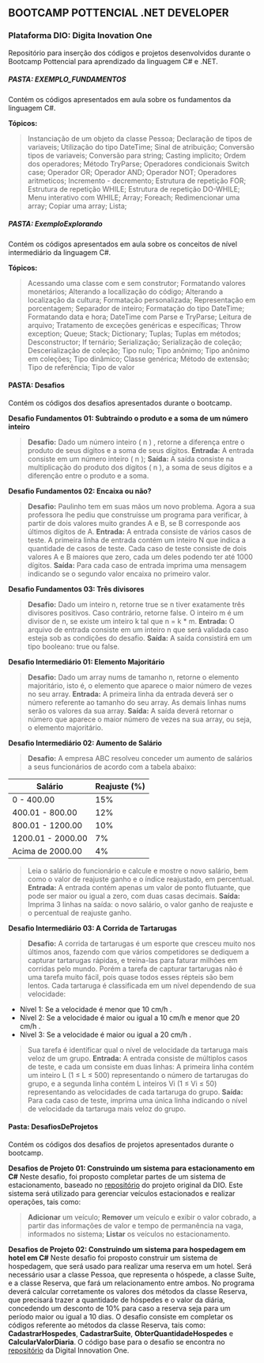 ## BOOTCAMP POTTENCIAL .NET DEVELOPER
### Plataforma DIO: Digita Inovation One

Repositório para inserção dos códigos e projetos desenvolvidos durante o Bootcamp Pottencial para aprendizado da linguagem C# e .NET.

##### PASTA: EXEMPLO_FUNDAMENTOS
Contém os códigos apresentados em aula sobre os fundamentos da linguagem C#.
 
  __**Tópicos:**__
 > Instanciação de um objeto da classe Pessoa;
 > Declaração de tipos de variaveis;
 > Utilização do tipo DateTime;
 > Sinal de atribuição;
 > Conversão tipos de variaveis;
 > Conversão para string;
 > Casting implicito;
 > Ordem dos operadores;
 > Método TryParse;
 > Operadores condicionais
 > Switch case;
 > Operador OR;
 > Operador AND;
 > Operador NOT;
 > Operadores aritmeticos;
 > Incremento - decremento;
 > Estrutura de repetição FOR;
 > Estrutura de repetição WHILE;
 > Estrutura de repetição DO-WHILE;
 > Menu interativo com WHILE;
 > Array;
 > Foreach;
 > Redimencionar uma array;
 > Copiar uma array;
 > Lista;

##### PASTA: ExemploExplorando
Contém os códigos apresentados em aula sobre os conceitos de nível intermediário da linguagem C#.
 
  __**Tópicos:**__
 > Acessando uma classe com e sem construtor;
 > Formatando valores monetários;
 > Alterando a locallização do código;
 > Alterando a localização da cultura;
 > Formatação personalizada;
 > Representação em porcentagem;
 > Separador de inteiro;
 > Formatação do tipo DateTime;
 > Formatando data e hora;
 > DateTime com Parse e TryParse;
 > Leitura de arquivo;
 > Tratamento de exceções genéricas e específicas;
 > Throw exception;
 > Queue;
 > Stack;
 > Dictionary;
 > Tuplas;
 > Tuplas em métodos;
 > Desconstructor;
 > If ternário;
 > Serialização;
 > Serialização de coleção;
 > Descerialização de coleção;
 > Tipo nulo;
 > Tipo anônimo;
 > Tipo anônimo em coleções;
 > Tipo dinâmico;
 > Classe genérica;
 > Método de extensão;
 > Tipo de referência;
 > Tipo de valor


#### PASTA: Desafios
Contém os códigos dos desafios apresentados durante o bootcamp.
 
 **Desafio Fundamentos 01: Subtraindo o produto e a soma de um número inteiro**
 > **Desafio:** Dado um número inteiro ( n ) , retorne a diferença entre o produto de seus dígitos e a  soma de seus dígitos.
 > **Entrada:** A entrada consiste em um número inteiro ( n );
 > **Saída:** A saída consiste na multiplicação do produto dos dígitos ( n ), a soma de seus dígitos e a  diferenção entre o produto e a soma.

 **Desafio Fundamentos 02: Encaixa ou não?**
 > **Desafio:** Paulinho tem em suas mãos um novo problema. Agora a sua professora lhe pediu que construísse um programa para verificar, à partir de dois valores muito grandes A e B, se B corresponde aos últimos dígitos de A.
 > **Entrada:** A entrada consiste de vários casos de teste. A primeira linha de entrada contém um inteiro N que indica a quantidade de casos de teste. Cada caso de teste consiste de dois valores A e B maiores que zero, cada um deles podendo ter até 1000 dígitos.
 > **Saída:** Para cada caso de entrada imprima uma mensagem indicando se o segundo valor encaixa no primeiro valor.
 
 **Desafio Fundamentos 03: Três divisores**
 > **Desafio:** Dado um inteiro n, retorne true se n tiver exatamente três divisores positivos. Caso contrário, retorne false. O inteiro m é um divisor de n, se existe um inteiro k tal que n = k * m. 
 > **Entrada:** O arquivo de entrada consiste em um inteiro n que será validada caso esteja sob as condições do desafio.
 > **Saída:** A saída consistirá em um tipo booleano: true ou false.

 **Desafio Intermediário 01: Elemento Majoritário**
 > **Desafio:** Dado um array nums de tamanho n, retorne o elemento majoritário, isto é, o elemento que aparece o maior número de vezes no seu array.
 > **Entrada:** A primeira linha da entrada deverá ser o número referente ao tamanho do seu array. As demais linhas nums serão os valores da sua array.
 > **Saída:** A saída deverá retornar o número que aparece o maior número de vezes na sua array, ou seja, o elemento majoritário.

 **Desafio Intermediário 02: Aumento de Salário**
 > **Desafio:** A empresa ABC resolveu conceder um aumento de salários a seus funcionários de acordo com a tabela abaixo:
 
 | Salário | Reajuste (%) |
 | ------  | ------------ |
 | 0 - 400.00 | 15% |
 | 400.01 - 800.00 | 12% |
 | 800.01 - 1200.00 | 10% |
 | 1200.01 - 2000.00 | 7% |
 | Acima de 2000.00 | 4% |
 
 > Leia o salário do funcionário e calcule e mostre o novo salário, bem como o valor de reajuste ganho e o índice reajustado, em percentual.
 > **Entrada:** A entrada contém apenas um valor de ponto flutuante, que pode ser maior ou igual a zero, com duas casas decimais.
 > **Saída:** Imprima 3 linhas na saída: o novo salário, o valor ganho de reajuste e o percentual de reajuste ganho.

 **Desafio Intermediário 03: A Corrida de Tartarugas**
 > **Desafio:** A corrida de tartarugas é um esporte que cresceu muito nos últimos anos, fazendo com que vários competidores se dediquem a capturar tartarugas rápidas, e treina-las para faturar milhões em corridas pelo mundo. Porém a tarefa de capturar tartarugas não é uma tarefa muito fácil, pois quase todos esses répteis são bem lentos. Cada tartaruga é classificada em um nível dependendo de sua velocidade:

 - Nível 1: Se a velocidade é menor que 10 cm/h .
 - Nível 2: Se a velocidade é maior ou igual a 10 cm/h e menor que 20 cm/h .
 - Nível 3: Se a velocidade é maior ou igual a 20 cm/h .

 >Sua tarefa é identificar qual o nível de velocidade da tartaruga mais veloz de um grupo.
 > **Entrada:** A entrada consiste de múltiplos casos de teste, e cada um consiste em duas linhas: A primeira linha contém um inteiro L (1 ≤ L ≤ 500) representando o número de tartarugas do grupo, e a segunda linha contém L inteiros Vi (1 ≤ Vi ≤ 50) representando as velocidades de cada tartaruga do grupo.
 > **Saída:** Para cada caso de teste, imprima uma única linha indicando o nível de velocidade da tartaruga mais veloz do grupo.


 #### Pasta: DesafiosDeProjetos
 Contém os códigos dos desafios de projetos apresentados durante o bootcamp.

 **Desafios de Projeto 01: Construindo um sistema para estacionamento em C#**
  Neste desafio, foi proposto completar partes de um sistema de estacionamento, baseado no [repositório](https://github.com/digitalinnovationone/trilha-net-fundamentos-desafio/) do projeto original da DIO. 
  Este sistema será utilizado para gerenciar veículos estacionados e realizar operações, tais como:

  > **Adicionar** um veículo;
  > **Remover** um veículo e exibir o valor cobrado, a partir das informações de valor e tempo de permanência na vaga, informados no sistema;
  > **Listar** os veículos no estacionamento.

  **Desafios de Projeto 02: Construindo um sistema para hospedagem em hotel em C#**
  Neste desafio foi proposto construir um sistema de hospedagem, que será usado para realizar uma reserva em um hotel. Será necessário usar a classe Pessoa, que representa o hóspede, a classe Suíte, e a classe Reserva, que fará um relacionamento entre ambos. No programa deverá calcular corretamente os valores dos métodos da classe Reserva, que precisará trazer a quantidade de hóspedes e o valor da diária, concedendo um desconto de 10% para caso a reserva seja para um período maior ou igual a 10 dias. O desafio consiste em completar os códigos referente ao métodos da classe Reserva, tais como: **CadastrarHospedes**, **CadastrarSuite**, **ObterQuantidadeHospedes** e **CalcularValorDiaria**. O código base para o desafio se encontra no [repositório](https://github.com/digitalinnovationone/trilha-net-explorando-desafio) da Digital Innovation One.
